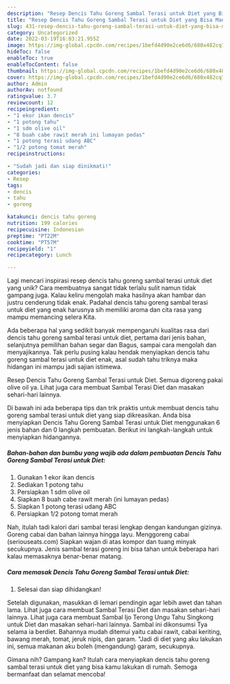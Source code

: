 ```yaml
---
description: "Resep Dencis Tahu Goreng Sambal Terasi untuk Diet yang Bisa Manjain Lidah"
title: "Resep Dencis Tahu Goreng Sambal Terasi untuk Diet yang Bisa Manjain Lidah"
slug: 431-resep-dencis-tahu-goreng-sambal-terasi-untuk-diet-yang-bisa-manjain-lidah
category: Uncategorized
date: 2022-03-19T16:03:21.955Z
image: https://img-global.cpcdn.com/recipes/1befd4d90e2ce6d6/680x482cq70/dencis-tahu-goreng-sambal-terasi-untuk-diet-foto-resep-utama.jpg
hideToc: false
enableToc: true
enableTocContent: false
thumbnail: https://img-global.cpcdn.com/recipes/1befd4d90e2ce6d6/680x482cq70/dencis-tahu-goreng-sambal-terasi-untuk-diet-foto-resep-utama.jpg
cover: https://img-global.cpcdn.com/recipes/1befd4d90e2ce6d6/680x482cq70/dencis-tahu-goreng-sambal-terasi-untuk-diet-foto-resep-utama.jpg
author: Admin
authorAv: notfound
ratingvalue: 3.7
reviewcount: 12
recipeingredient:
- "1 ekor ikan dencis"
- "1 potong tahu"
- "1 sdm olive oil"
- "8 buah cabe rawit merah ini lumayan pedas"
- "1 potong terasi udang ABC"
- "1/2 potong tomat merah"
recipeinstructions:

- "Sudah jadi dan siap dinikmati!"
categories:
- Resep
tags:
- dencis
- tahu
- goreng

katakunci: dencis tahu goreng 
nutrition: 199 calories
recipecuisine: Indonesian
preptime: "PT22M"
cooktime: "PT57M"
recipeyield: "1"
recipecategory: Lunch

---
```





Lagi mencari inspirasi resep dencis tahu goreng sambal terasi untuk diet yang unik? Cara membuatnya sangat tidak terlalu sulit namun tidak gampang juga. Kalau keliru mengolah maka hasilnya akan hambar dan justru cenderung tidak enak. Padahal dencis tahu goreng sambal terasi untuk diet yang enak harusnya sih memiliki aroma dan cita rasa yang mampu memancing selera Kita.





Ada beberapa hal yang sedikit banyak mempengaruhi kualitas rasa dari dencis tahu goreng sambal terasi untuk diet, pertama dari jenis bahan, selanjutnya pemilihan bahan segar dan Bagus, sampai cara mengolah dan menyajikannya. Tak perlu pusing kalau hendak menyiapkan dencis tahu goreng sambal terasi untuk diet enak,      asal sudah tahu triknya maka hidangan ini mampu jadi sajian istimewa.














Resep Dencis Tahu Goreng Sambal Terasi untuk Diet. Semua digoreng pakai olive oil ya. Lihat juga cara membuat Sambal Terasi Diet dan masakan sehari-hari lainnya.






Di bawah ini ada beberapa tips dan trik praktis untuk membuat dencis tahu goreng sambal terasi untuk diet yang siap dikreasikan. Anda bisa menyiapkan Dencis Tahu Goreng Sambal Terasi untuk Diet menggunakan 6 jenis bahan dan 0 langkah pembuatan. Berikut ini langkah-langkah untuk menyiapkan hidangannya.

<!--inarticleads1-->

##### Bahan-bahan dan bumbu yang wajib ada dalam pembuatan Dencis Tahu Goreng Sambal Terasi untuk Diet:

1. Gunakan 1 ekor ikan dencis
1. Sediakan 1 potong tahu
1. Persiapkan 1 sdm olive oil
1. Siapkan 8 buah cabe rawit merah (ini lumayan pedas)
1. Siapkan 1 potong terasi udang ABC
1. Persiapkan 1/2 potong tomat merah


Nah, itulah tadi kalori dari sambal terasi lengkap dengan kandungan gizinya. Goreng cabai dan bahan lainnya hingga layu. Menggoreng cabai (seriouseats.com) Siapkan wajan di atas kompor dan tuang minyak secukupnya. Jenis sambal terasi goreng ini bisa tahan untuk beberapa hari kalau memasaknya benar-benar matang. 

<!--inarticleads2-->

##### Cara memasak Dencis Tahu Goreng Sambal Terasi untuk Diet:


1. Selesai dan siap dihidangkan!

Setelah digunakan, masukkan di lemari pendingin agar lebih awet dan tahan lama. Lihat juga cara membuat Sambal Terasi Diet dan masakan sehari-hari lainnya. Lihat juga cara membuat Sambal Ijo Terong Ungu Tahu Singkong untuk Diet dan masakan sehari-hari lainnya. Sambal ini dikonsumsi Tya selama ia berdiet. Bahannya mudah ditemui yaitu cabai rawit, cabai keriting, bawang merah, tomat, jeruk nipis, dan garam. &#34;Jadi di diet yang aku lakukan ini, semua makanan aku boleh (mengandung) garam, secukupnya. 

Gimana nih? Gampang kan? Itulah cara menyiapkan dencis tahu goreng sambal terasi untuk diet yang bisa kamu lakukan di rumah. Semoga bermanfaat dan selamat mencoba!
